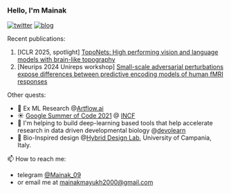 ### Hello, I'm Mainak

[![twitter](https://img.shields.io/twitter/url?label=Twitter%20%40MainakDeb19&style=social&url=https%3A%2F%2Ftwitter.com%2FMainakDeb19)](https://twitter.com/MainakDeb19)
[![blog](https://img.shields.io/twitter/url?color=Black&label=Blog&style=flat-square&url=https%3A%2F%2Fmayukhdeb.github.io%2Fblog%2F)](https://mainakdeb.github.io/)

Recent publications:
1. [ICLR 2025, spotlight] [TopoNets: High performing vision and language models with brain-like topography](https://arxiv.org/abs/2501.16396)
2. [Neurips 2024 Unireps workshop] [Small-scale adversarial perturbations expose differences between predictive encoding models of human fMRI responses](https://scholar.google.com/citations?view_op=view_citation&hl=en&user=9osmtHUAAAAJ&authuser=2&citation_for_view=9osmtHUAAAAJ:d1gkVwhDpl0C)


Other quests:
* :brain: Ex ML Research @[Artflow.ai](https://artflow.ai/)
* :sunny: [Google Summer of Code 2021](https://github.com/devoworm/GSoC-2021/tree/main/project-3.1) @ [INCF](https://incf.org/)
* :microscope: I'm helping to build deep-learning based tools that help accelerate research in data driven developmental biology @[devolearn](https://github.com/DevoLearn/devolearn)
* :mag_right: Bio-Inspired design @[Hybrid Design Lab](https://www.hybriddesignlab.org/), University of Campania, Italy.

📫 How to reach me: 
* telegram [@Mainak_09](https://t.me/Mainak_09)
* or email me at [mainakmayukh2000@gmail.com](mailto:mainakmayukh2000@gmail.com)
